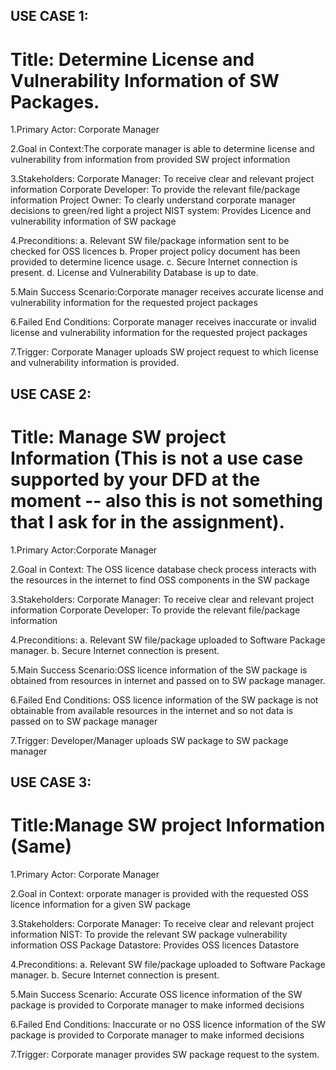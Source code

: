 ## USE CASE 1:

# Title: Determine License and Vulnerability Information of SW Packages.

1.Primary Actor: Corporate Manager

2.Goal in Context:The corporate manager is able to determine license and vulnerability from information from provided SW project information 

3.Stakeholders:
Corporate Manager: To receive clear and relevant project information 
Corporate Developer: To provide the relevant file/package information 
Project Owner: To clearly understand corporate manager decisions to green/red light a project 
NIST system: Provides Licence and vulnerability information of SW package 

4.Preconditions:
a. Relevant SW file/package information sent to be checked for OSS licences 
b. Proper project policy document has been provided to determine licence usage. 
c. Secure Internet connection is present. 
d. License and Vulnerability Database is up to date. 

5.Main Success Scenario:Corporate manager receives accurate license and vulnerability information for the requested project packages 

6.Failed End Conditions: Corporate manager receives inaccurate or invalid license and vulnerability information for the requested project packages 

7.Trigger: Corporate Manager uploads SW project request to which license and vulnerability information is provided. 


## USE CASE 2:
# Title: Manage SW project Information	 (This is not a use case supported by your DFD at the moment -- also this is not something that I ask for in the assignment). 

1.Primary Actor:Corporate Manager 

2.Goal in Context: The OSS licence database check process interacts with the resources in the internet to find OSS components in the SW package

3.Stakeholders: 
Corporate Manager: To receive clear and relevant project information 
Corporate Developer: To provide the relevant file/package information 

4.Preconditions:
a. Relevant SW file/package uploaded to Software Package manager. 
b. Secure Internet connection is present. 

5.Main Success Scenario:OSS licence information of the SW package is obtained from resources in internet and passed on to SW package manager. 

6.Failed End Conditions: OSS licence information of the SW package is not obtainable from available resources in the internet and so not data is passed on to SW package manager

7.Trigger: Developer/Manager uploads SW package to SW package manager


## USE CASE 3:
# Title:Manage SW project Information	(Same)

1.Primary Actor: Corporate Manager

2.Goal in Context: orporate manager is provided with the requested OSS licence information for a given SW package

3.Stakeholders: 
Corporate Manager: To receive clear and relevant project information 
NIST: To provide the relevant SW package vulnerability information 
OSS Package Datastore: Provides OSS licences Datastore

4.Preconditions: 
a. Relevant SW file/package uploaded to Software Package manager. 
b. Secure Internet connection is present. 

5.Main Success Scenario: Accurate OSS licence information of the SW package is provided to Corporate manager to make informed decisions

6.Failed End Conditions: Inaccurate or no OSS licence information of the SW package is provided to Corporate manager to make informed decisions

7.Trigger: Corporate manager provides SW package request to the system.

